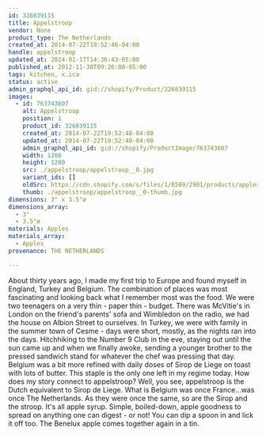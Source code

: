 ```yaml
---
id: 326839115
title: Appelstroop
vendor: None
product_type: The Netherlands
created_at: 2014-07-22T19:52:46-04:00
handle: appelstroop
updated_at: 2024-01-17T14:36:43-05:00
published_at: 2012-11-30T09:26:00-05:00
tags: kitchen, x.ica
status: active
admin_graphql_api_id: gid://shopify/Product/326839115
images:
  - id: 763743607
    alt: Appelstroop
    position: 1
    product_id: 326839115
    created_at: 2014-07-22T19:52:48-04:00
    updated_at: 2014-07-22T19:52:48-04:00
    admin_graphql_api_id: gid://shopify/ProductImage/763743607
    width: 1200
    height: 1200
    src: ./appelstroop/appelstroop__0.jpg
    variant_ids: []
    oldSrc: https://cdn.shopify.com/s/files/1/0589/2901/products/applestroop_1.jpeg?v=1406073168
    thumb: ./appelstroop/appelstroop__0-thumb.jpg
dimensions: 3" x 3.5"ø
dimensions_array:
  - 3"
  - 3.5"ø
materials: Apples
materials_array:
  - Apples
provenance: THE NETHERLANDS

---
```


About thirty years ago, I made my first trip to Europe and found myself in England, Turkey and Belgium. The combination of places was most fascinating and looking back what I remember most was the food. We were two teenagers on a very thin - paper thin - budget. There was McVitie's in London on the friend's parents' sofa and Wimbledon on the radio, we had the house on Albion Street to ourselves. In Turkey, we were with family in the summer town of Cesme - days were short, mostly, as the nights ran into the days. Hitchhiking to the Number 9 Club in the eve, staying out until the sun came up and when we finally awoke, sending a younger brother to the pressed sandwich stand for whatever the chef was pressing that day. Belgium was a bit more refined with daily doses of Sirop de Liege on toast with lots of butter. This staple is the only one left in my regime today. How does my story connect to appelstroop? Well, you see, appelstroop is the Dutch equivalent to Sirop de Liege. What is Belgium was once France...was once The Netherlands. As they were once the same, so are the Sirop and the stroop. It's all apple syrup. Simple, boiled-down, apple goodness to spread on anything one can digest - or not! You can dip a spoon in and lick it off too. The Benelux apple comes together again in a tin.